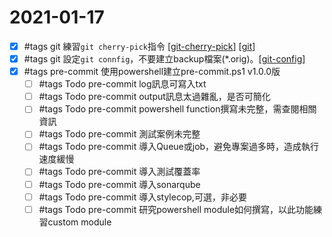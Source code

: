 # 2021-01-17

- [x] #tags git 練習`git cherry-pick`指令 [[git-cherry-pick]] [[git]]
- [x] #tags git 設定`git connfig`，不要建立backup檔案(*.orig)。[[git-config]]
- [x] #tags pre-commit 使用powershell建立pre-commit.ps1 v1.0.0版
    - [ ] #tags Todo pre-commit log訊息可寫入txt
    - [ ] #tags Todo pre-commit output訊息太過雜亂，是否可簡化
    - [ ] #tags Todo pre-commit powershell function撰寫未完整，需查閱相關資訊
    - [ ] #tags Todo pre-commit 測試案例未完整
    - [ ] #tags Todo pre-commit 導入Queue或job，避免專案過多時，造成執行速度緩慢
    - [ ] #tags Todo pre-commit 導入測試覆蓋率
    - [ ] #tags Todo pre-commit 導入sonarqube
    - [ ] #tags Todo pre-commit 導入stylecop,可選，非必要
    - [ ] #tags Todo pre-commit 研究powershell module如何撰寫，以此功能練習custom module

[//begin]: # "Autogenerated link references for markdown compatibility"
[git-cherry-pick]: ../../develop/tool/source-control/git/git-cherry-pick.md "Git Cherry Pick"
[git]: ../../develop/tool/source-control/git/git.md "Git"
[git-config]: ../../develop/tool/source-control/git/git-config.md "Git Config"
[//end]: # "Autogenerated link references"